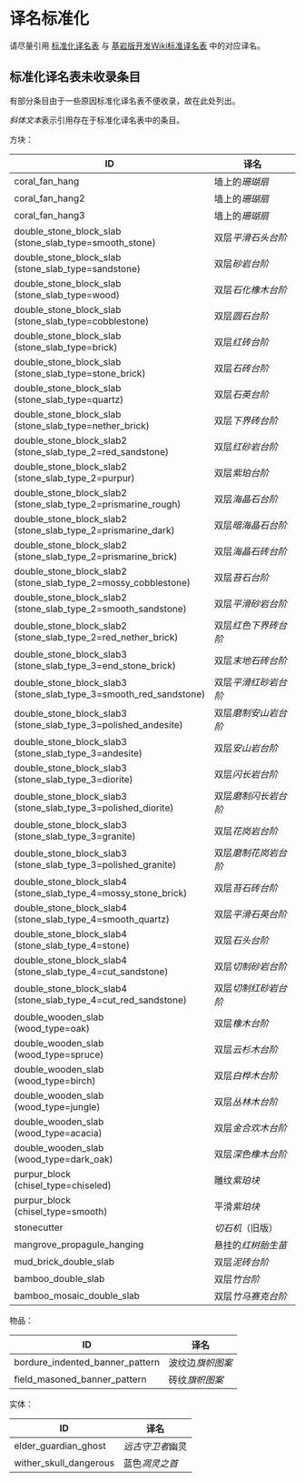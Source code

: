 # 译名标准化

请尽量引用 [标准化译名表](https://minecraft.fandom.com/zh/wiki/Minecraft_Wiki:%E8%AF%91%E5%90%8D%E6%A0%87%E5%87%86%E5%8C%96) 与 [基岩版开发Wiki标准译名表](https://wiki.mcbe-dev.net/p/Minecraft%E5%9F%BA%E5%B2%A9%E7%89%88%E5%BC%80%E5%8F%91Wiki:%E8%AF%91%E5%90%8D%E6%A0%87%E5%87%86%E5%8C%96) 中的对应译名。

## 标准化译名表未收录条目

有部分条目由于一些原因标准化译名表不便收录，故在此处列出。

*斜体文本*表示引用存在于标准化译名表中的条目。

方块：

|ID|译名|
|---|---|
|coral_fan_hang|墙上的*珊瑚扇*|
|coral_fan_hang2|墙上的*珊瑚扇*|
|coral_fan_hang3|墙上的*珊瑚扇*|
|double_stone_block_slab<br/>(stone_slab_type=smooth_stone)|双层*平滑石头台阶*|
|double_stone_block_slab<br/>(stone_slab_type=sandstone)|双层*砂岩台阶*|
|double_stone_block_slab<br/>(stone_slab_type=wood)|双层*石化橡木台阶*|
|double_stone_block_slab<br/>(stone_slab_type=cobblestone)|双层*圆石台阶*|
|double_stone_block_slab<br/>(stone_slab_type=brick)|双层*红砖台阶*|
|double_stone_block_slab<br/>(stone_slab_type=stone_brick)|双层*石砖台阶*|
|double_stone_block_slab<br/>(stone_slab_type=quartz)|双层*石英台阶*|
|double_stone_block_slab<br/>(stone_slab_type=nether_brick)|双层*下界砖台阶*|
|double_stone_block_slab2<br/>(stone_slab_type_2=red_sandstone)|双层*红砂岩台阶*|
|double_stone_block_slab2<br/>(stone_slab_type_2=purpur)|双层*紫珀台阶*|
|double_stone_block_slab2<br/>(stone_slab_type_2=prismarine_rough)|双层*海晶石台阶*|
|double_stone_block_slab2<br/>(stone_slab_type_2=prismarine_dark)|双层*暗海晶石台阶*|
|double_stone_block_slab2<br/>(stone_slab_type_2=prismarine_brick)|双层*海晶石砖台阶*|
|double_stone_block_slab2<br/>(stone_slab_type_2=mossy_cobblestone)|双层*苔石台阶*|
|double_stone_block_slab2<br/>(stone_slab_type_2=smooth_sandstone)|双层*平滑砂岩台阶*|
|double_stone_block_slab2<br/>(stone_slab_type_2=red_nether_brick)|双层*红色下界砖台阶*|
|double_stone_block_slab3<br/>(stone_slab_type_3=end_stone_brick)|双层*末地石砖台阶*|
|double_stone_block_slab3<br/>(stone_slab_type_3=smooth_red_sandstone)|双层*平滑红砂岩台阶*|
|double_stone_block_slab3<br/>(stone_slab_type_3=polished_andesite)|双层*磨制安山岩台阶*|
|double_stone_block_slab3<br/>(stone_slab_type_3=andesite)|双层*安山岩台阶*|
|double_stone_block_slab3<br/>(stone_slab_type_3=diorite)|双层*闪长岩台阶*|
|double_stone_block_slab3<br/>(stone_slab_type_3=polished_diorite)|双层*磨制闪长岩台阶*|
|double_stone_block_slab3<br/>(stone_slab_type_3=granite)|双层*花岗岩台阶*|
|double_stone_block_slab3<br/>(stone_slab_type_3=polished_granite)|双层*磨制花岗岩台阶*|
|double_stone_block_slab4<br/>(stone_slab_type_4=mossy_stone_brick)|双层*苔石砖台阶*|
|double_stone_block_slab4<br/>(stone_slab_type_4=smooth_quartz)|双层*平滑石英台阶*|
|double_stone_block_slab4<br/>(stone_slab_type_4=stone)|双层*石头台阶*|
|double_stone_block_slab4<br/>(stone_slab_type_4=cut_sandstone)|双层*切制砂岩台阶*|
|double_stone_block_slab4<br/>(stone_slab_type_4=cut_red_sandstone)|双层*切制红砂岩台阶*|
|double_wooden_slab<br/>(wood_type=oak)|双层*橡木台阶*|
|double_wooden_slab<br/>(wood_type=spruce)|双层*云杉木台阶*|
|double_wooden_slab<br/>(wood_type=birch)|双层*白桦木台阶*|
|double_wooden_slab<br/>(wood_type=jungle)|双层*丛林木台阶*|
|double_wooden_slab<br/>(wood_type=acacia)|双层*金合欢木台阶*|
|double_wooden_slab<br/>(wood_type=dark_oak)|双层*深色橡木台阶*|
|purpur_block<br/>(chisel_type=chiseled)|雕纹*紫珀块*|
|purpur_block<br/>(chisel_type=smooth)|平滑*紫珀块*|
|stonecutter|*切石机*（旧版）|
|mangrove_propagule_hanging|悬挂的*红树胎生苗*|
|mud_brick_double_slab|双层*泥砖台阶*|
|bamboo_double_slab|双层*竹台阶*|
|bamboo_mosaic_double_slab|双层*竹马赛克台阶*|

物品：

|ID|译名|
|---|---|
|bordure_indented_banner_pattern|波纹边*旗帜图案*|
|field_masoned_banner_pattern|砖纹*旗帜图案*|

实体：

|ID|译名|
|---|---|
|elder_guardian_ghost|*远古守卫者*幽灵|
|wither_skull_dangerous|蓝色*凋灵之首*|
